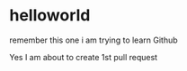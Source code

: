 # helloworld
remember this one
i am trying to learn Github

Yes I am about to create 1st pull request
